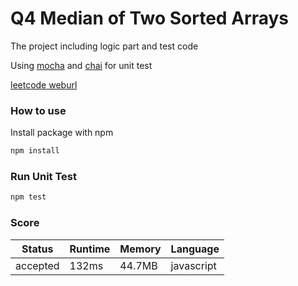 # Q4 Median of Two Sorted Arrays

The project including logic part and test code

Using [mocha](https://mochajs.org/) and [chai](https://www.chaijs.com/) for unit test

[leetcode weburl](https://leetcode.com/problems/median-of-two-sorted-arrays/)

### How to use

Install package with npm

```bash
npm install
```

### Run Unit Test

```bash
npm test
```

### Score

|Status|Runtime|Memory|Language|
|------|-------|------|--------|
|accepted|132ms|44.7MB|javascript|